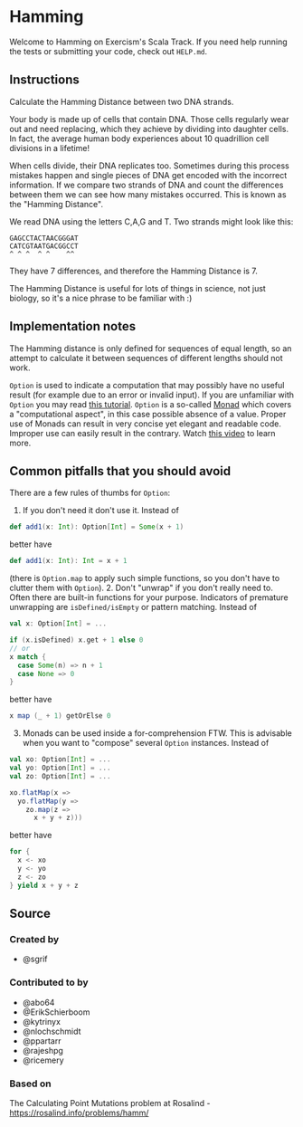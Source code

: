 # Hamming

Welcome to Hamming on Exercism's Scala Track.
If you need help running the tests or submitting your code, check out `HELP.md`.

## Instructions

Calculate the Hamming Distance between two DNA strands.

Your body is made up of cells that contain DNA.
Those cells regularly wear out and need replacing, which they achieve by dividing into daughter cells.
In fact, the average human body experiences about 10 quadrillion cell divisions in a lifetime!

When cells divide, their DNA replicates too.
Sometimes during this process mistakes happen and single pieces of DNA get encoded with the incorrect information.
If we compare two strands of DNA and count the differences between them we can see how many mistakes occurred.
This is known as the "Hamming Distance".

We read DNA using the letters C,A,G and T.
Two strands might look like this:

    GAGCCTACTAACGGGAT
    CATCGTAATGACGGCCT
    ^ ^ ^  ^ ^    ^^

They have 7 differences, and therefore the Hamming Distance is 7.

The Hamming Distance is useful for lots of things in science, not just biology, so it's a nice phrase to be familiar with :)

## Implementation notes

The Hamming distance is only defined for sequences of equal length, so an attempt to calculate it between sequences of different lengths should not work.

`Option` is used to indicate a computation that may possibly have no useful result
(for example due to an error or invalid input).
If you are unfamiliar with `Option` you may read [this tutorial](http://danielwestheide.com/blog/2012/12/19/the-neophytes-guide-to-scala-part-5-the-option-type.html).
`Option` is a so-called [Monad](https://en.wikipedia.org/wiki/Monad_(functional_programming)) which covers a "computational aspect", in this case possible absence of a value.
Proper use of Monads can result in very concise yet elegant
and readable code. Improper use can easily result in the contrary.
Watch [this video](https://www.youtube.com/watch?v=Mw_Jnn_Y5iA) to learn more.
## Common pitfalls that you should avoid
There are a few rules of thumbs for `Option`:
1. If you don't need it don't use it. Instead of
```scala
def add1(x: Int): Option[Int] = Some(x + 1)
```
better have
```scala
def add1(x: Int): Int = x + 1
```
(there is `Option.map` to apply such simple functions,
so you don't have to clutter them with `Option`).
2. Don't "unwrap" if you don't really need to.
Often there are built-in functions for your purpose. Indicators of premature
unwrapping are `isDefined/isEmpty` or pattern matching. Instead of
```scala
val x: Option[Int] = ...

if (x.isDefined) x.get + 1 else 0
// or
x match {
  case Some(n) => n + 1
  case None => 0
}
```
better have
```scala
x map (_ + 1) getOrElse 0
```
3. Monads can be used inside a for-comprehension FTW.
This is advisable when you want to "compose" several `Option` instances. Instead of
```scala
val xo: Option[Int] = ...
val yo: Option[Int] = ...
val zo: Option[Int] = ...

xo.flatMap(x =>
  yo.flatMap(y =>
    zo.map(z =>
	  x + y + z)))
```
better have
```scala
for {
  x <- xo
  y <- yo
  z <- zo
} yield x + y + z
```

## Source

### Created by

- @sgrif

### Contributed to by

- @abo64
- @ErikSchierboom
- @kytrinyx
- @nlochschmidt
- @ppartarr
- @rajeshpg
- @ricemery

### Based on

The Calculating Point Mutations problem at Rosalind - https://rosalind.info/problems/hamm/